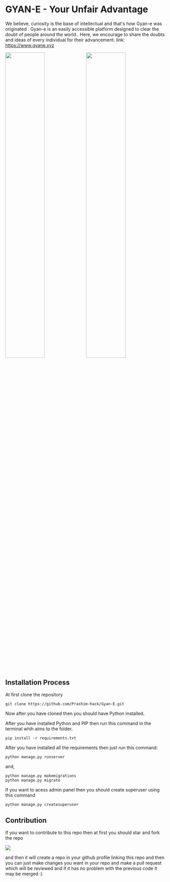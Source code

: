 # GYAN-E - Your Unfair Advantage
We believe, curiosity is the base of intellectual and that's how Gyan-e was originated . Gyan-e is an easily accessible platform designed to clear the doubt of people around the world . Here, we encourage to share the doubts and ideas of every individual for their advancement.
link: https://www.gyane.xyz

<p align="left">
<img src="https://user-images.githubusercontent.com/69071769/187438742-07040984-cee1-4000-b888-09a6cdd710b0.png" width="49.5%">
<img src="https://user-images.githubusercontent.com/69071769/187438917-dc11534c-4fdb-4ffd-bc92-4521eed4cd84.png" width="49.5%">
</p>

## Installation Process

At first clone the repository

```
git clone https://github.com/Prashim-hack/Gyan-E.git
```

Now after you have cloned then you should have Python installed.

After you have installed Python and PIP then run this command in the terminal whih aims to the folder.

```
pip install -r requirements.txt
```

After you have installed all the requirements then just run this command:

```
python manage.py runserver
```

and,

```
python manage.py makemigrations 
python manage.py migrate
```

If you want to acess admin panel then you should create superuser using this command

```
python manage.py createsuperuser
```

## Contribution

If you want to contribute to this repo then at first you should star and fork the repo 

<img src="https://user-images.githubusercontent.com/69071769/187409293-b34f536b-2218-4272-9af3-371bb9843d27.png">

and then it will create a repo in your github profile linking this repo and then you can just make changes you want in your repo and make a pull request which will be reviewed and if it has no problem with the previous code it may be merged :)
